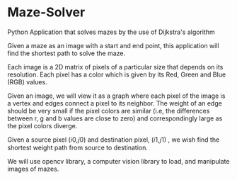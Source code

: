 # Maze-Solver
Python Application that solves mazes by the use of Dijkstra's algorithm

Given a maze as an image with a start and end point, this application will find the shortest path to solve the maze.

Each image is a 2D matrix of pixels of a particular size that depends on its resolution. Each pixel has a color which is given by its Red, Green and Blue (RGB) values.

Given an image, we will view it as a graph where each pixel of the image is a vertex and edges connect a pixel to its neighbor. The weight of an edge should be very small if the pixel colors are similar (i.e, the differences between r, g and b values are close to zero) and correspondingly large as the pixel colors diverge.

Given a source pixel  (𝑖0,𝑗0)  and destination pixel,  (𝑖1,𝑗1) , we wish find the shortest weight path from source to destination.

We will use opencv library, a computer vision library to load, and manipulate images of mazes.
